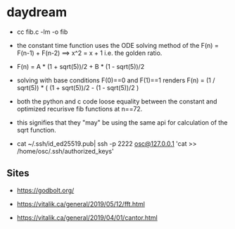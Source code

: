 # daydream

  + cc fib.c -lm -o fib
  
  + the constant time function uses the ODE solving method of the F(n) = F(n-1) + F(n-2) ==> x^2 = x + 1 i.e. the golden ratio.
  
  + F(n) = A * (1 + sqrt(5))/2 + B * (1 - sqrt(5))/2
  
  + solving with base conditions F(0)==0 and F(1)==1 renders F(n) = (1 / sqrt(5)) * ( (1 + sqrt(5))/2 - (1 - sqrt(5))/2 )

  + both the python and c code loose equality between the constant and optimized recurisve fib functions at n==72.
  
  + this signifies that they "may" be using the same api for calculation of the sqrt function.

  + cat ~/.ssh/id_ed25519.pub| ssh -p 2222 osc@127.0.0.1 'cat >> /home/osc/.ssh/authorized_keys'


## Sites

  + https://godbolt.org/

  + https://vitalik.ca/general/2019/05/12/fft.html

  + https://vitalik.ca/general/2019/04/01/cantor.html
